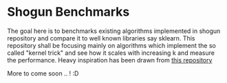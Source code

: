 # Shogun Benchmarks
The goal here is to benchmarks existing algorithms implemented in shogun repository and compare it to well known libraries say sklearn. This repository shall be focusing mainly on algorithms which implement the so called "kernel trick" and see how it scales with increasing k and measure the performance. Heavy inspiration has been drawn from [this repository](https://github.com/Saurabh7/shogun-benchmarks/)



More to come soon .. ! :D
